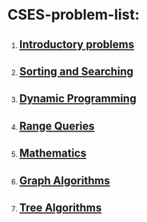# CSES-problem-list:
1. ## [Introductory problems](https://github.com/Rabbi-hasan0/CSES-problem-solvong/tree/main/Introductory%20Problems)
2. ## [Sorting and Searching](https://github.com/Rabbi-hasan0/CSES-problem-solvong/tree/main/Sorting%20and%20Searching)
3. ## [Dynamic Programming](https://github.com/Rabbi-hasan0/CSES-problem-solvong/tree/main/Dynamic%20Programming)
4. ## [Range Queries](https://github.com/Rabbi-hasan0/CSES-problem-solvong/tree/main/Range%20Queries)
5. ## [Mathematics](https://github.com/Rabbi-hasan0/CSES-problem-solvong/tree/main/Mathematics)
6. ## [Graph Algorithms](https://github.com/Rabbi-hasan0/CSES-problem-solvong/tree/main/Graph%20Algorithms)
7. ## [Tree Algorithms](https://github.com/Rabbi-hasan0/CSES-problem-solvong/tree/main/Tree%20Algorithms)
